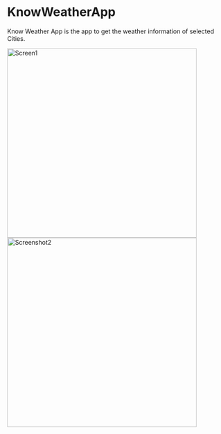 # KnowWeatherApp
Know Weather App is the app to get the weather information of selected Cities.

<img width="437" alt="Screen1" src="https://user-images.githubusercontent.com/19979789/175820340-b0a5cdec-b69a-4813-a6e8-15e636953e03.png">
<img width="437" alt="Screenshot2" src="https://user-images.githubusercontent.com/19979789/175820345-d3005452-0ce4-4bb8-be91-8eb6f0f57bb5.png">
